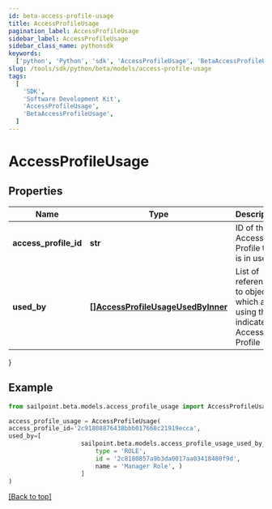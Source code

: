 ```yaml
---
id: beta-access-profile-usage
title: AccessProfileUsage
pagination_label: AccessProfileUsage
sidebar_label: AccessProfileUsage
sidebar_class_name: pythonsdk
keywords:
  ['python', 'Python', 'sdk', 'AccessProfileUsage', 'BetaAccessProfileUsage']
slug: /tools/sdk/python/beta/models/access-profile-usage
tags:
  [
    'SDK',
    'Software Development Kit',
    'AccessProfileUsage',
    'BetaAccessProfileUsage',
  ]
---
```


# AccessProfileUsage

## Properties

| Name | Type | Description | Notes |
| --- | --- | --- | --- |
| **access_profile_id** | **str** | ID of the Access Profile that is in use | [optional] |
| **used_by** | [**[]AccessProfileUsageUsedByInner**](access-profile-usage-used-by-inner) | List of references to objects which are using the indicated Access Profile | [optional] |

}

## Example

```python
from sailpoint.beta.models.access_profile_usage import AccessProfileUsage

access_profile_usage = AccessProfileUsage(
access_profile_id='2c91808876438bbb017668c21919ecca',
used_by=[
                    sailpoint.beta.models.access_profile_usage_used_by_inner.AccessProfileUsage_usedBy_inner(
                        type = 'ROLE',
                        id = '2c8180857a9b3da0017aa03418480f9d',
                        name = 'Manager Role', )
                    ]
)

```

[[Back to top]](#)
